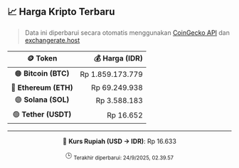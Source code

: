 

<!-- HARGA_KRIPTO -->
## 📈 Harga Kripto Terbaru

> Data ini diperbarui secara otomatis menggunakan [CoinGecko API](https://www.coingecko.com/) dan [exchangerate.host](https://exchangerate.host/)

<div align="center">

| 🪙 Token | 💰 Harga (IDR) |
|:------:|---------------:|
| 🟠 **Bitcoin (BTC)**   | Rp 1.859.173.779 |
| 🔵 **Ethereum (ETH)**  | Rp 69.249.938 |
| 🟣 **Solana (SOL)**    | Rp 3.588.183 |
| 🟢 **Tether (USDT)**   | Rp 16.652 |

---

💱 **Kurs Rupiah (USD → IDR)**: Rp 16.633

🕒 <sub>Terakhir diperbarui: 24/9/2025, 02.39.57</sub>

</div>
<!-- /HARGA_KRIPTO -->